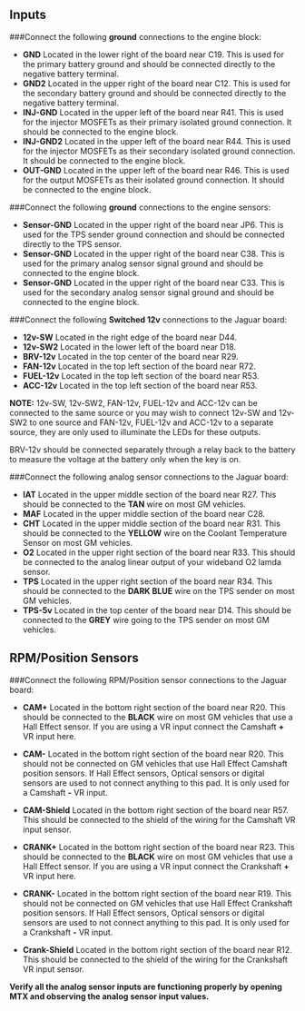 ## Inputs ##

###Connect the following **ground** connections to the engine block:

- **GND**	Located in the lower right of the board near C19.  This is used for the primary battery ground and should be connected directly to the negative battery terminal.
- **GND2**	Located in the upper right of the board near C12.  This is used for the secondary battery ground and should be connected directly to the negative battery terminal.
- **INJ-GND**	Located in the upper left of the board near R41.  This is used for the injector MOSFETs as their primary isolated ground connection.  It should be connected to the engine block.
- **INJ-GND2**	Located in the upper left of the board near R44.  This is used for the injector MOSFETs as their secondary isolated ground connection.  It should be connected to the engine block.
- **OUT-GND**	Located in the upper left of the board near R46.  This is used for the output MOSFETs as their isolated ground connection.  It should be connected to the engine block.

###Connect the following **ground** connections to the engine sensors:

- **Sensor-GND**	Located in the upper right of the board near JP6.  This is used for the TPS sender ground connection and should be connected directly to the TPS sensor.
- **Sensor-GND**	Located in the upper right of the board near C38.  This is used for the primary analog sensor signal ground and should be connected to the engine block.
- **Sensor-GND**	Located in the upper right of the board near C33.  This is used for the secondary analog sensor signal ground and should be connected to the engine block.

###Connect the following **Switched 12v** connections to the Jaguar board:

- **12v-SW**	Located in the right edge of the board near D44.
- **12v-SW2**	Located in the lower left of the board near D18.
- **BRV-12v**	Located in the top center of the board near R29.
- **FAN-12v**	Located in the top left section of the board near R72.
- **FUEL-12v**	Located in the top left section of the board near R53.
- **ACC-12v**	Located in the top left section of the board near R53.

**NOTE:** 12v-SW, 12v-SW2, FAN-12v, FUEL-12v and ACC-12v can be connected to the same source or you may wish to connect 12v-SW and 12v-SW2 to one source and FAN-12v, FUEL-12v and ACC-12v to a separate source, they are only used to illuminate the LEDs for these outputs.

BRV-12v should be connected separately through a relay back to the battery to measure the voltage at the battery only when the key is on.

###Connect the following analog sensor connections to the Jaguar board:

- **IAT**	Located in the upper middle section of the board near R27. This should be connected to the **TAN** wire on most GM vehicles.
- **MAF**	Located in the upper middle section of the board near C28.
- **CHT**	Located in the upper middle section of the board near R31. This should be connected to the **YELLOW** wire on the Coolant Temperature Sensor on most GM vehicles.
- **O2**	Located in the upper right section of the board near R33. This should be connected to the analog linear output of your wideband O2 lamda sensor.
- **TPS**	Located in the upper right section of the board near R34. This should be connected to the **DARK BLUE** wire on the TPS sender on most GM vehicles.
- **TPS-5v**	Located in the top center of the board near D14. This should be connected to the **GREY** wire going to the TPS sender on most GM vehicles.


## RPM/Position Sensors ##

###Connect the following RPM/Position sensor connections to the Jaguar board:

- **CAM+**	Located in the bottom right section of the board near R20. This should be connected to the **BLACK** wire on most GM vehicles that use a Hall Effect sensor.  If you are using a VR input connect the Camshaft **+** VR input here.
- **CAM-**	Located in the bottom right section of the board near R20.  This should not be connected on GM vehicles that use Hall Effect Camshaft position sensors.  If Hall Effect sensors, Optical sensors or digital sensors are used to not connect anything to this pad.  It is only used for a Camshaft **-** VR input.
- **CAM-Shield**	Located in the bottom right section of the board near R57.  This should be connected to the shield of the wiring for the Camshaft VR input sensor.

- **CRANK+**	Located in the bottom right section of the board near R23. This should be connected to the **BLACK** wire on most GM vehicles that use a Hall Effect sensor.  If you are using a VR input connect the Crankshaft **+** VR input here.
- **CRANK-**	Located in the bottom right section of the board near R19.  This should not be connected on GM vehicles that use Hall Effect Crankshaft position sensors.  If Hall Effect sensors, Optical sensors or digital sensors are used to not connect anything to this pad.  It is only used for a Crankshaft **-** VR input.
- **Crank-Shield**	Located in the bottom right section of the board near R12.  This should be connected to the shield of the wiring for the Crankshaft VR input sensor.


**Verify all the analog sensor inputs are functioning properly by opening MTX and observing the analog sensor input values.**


